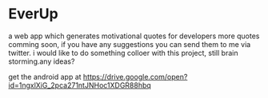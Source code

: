 # EverUp
a web app which generates motivational quotes for developers
more quotes comming soon, if you have any suggestions you can send them to me via twitter.
i would like to do something colloer with this project, still brain storming.any ideas?

 get the android app at https://drive.google.com/open?id=1ngxlXiG_2pca271ntJNHoc1XDGR88hbq
 
